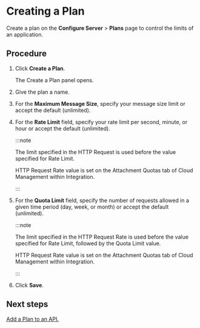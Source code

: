 # Creating a Plan 

<head>
  <meta name="guidename" content="API Management"/>
  <meta name="context" content="GUID-056691f3-5640-4389-a29d-d112b7b645c4"/>
</head>


Create a plan on the **Configure Server** \> **Plans** page to control the limits of an application.

## Procedure

1.  Click **Create a Plan**.

    The Create a Plan panel opens.

2.  Give the plan a name.

3.  For the **Maximum Message Size**, specify your message size limit or accept the default \(unlimited\).

4.  For the **Rate Limit** field, specify your rate limit per second, minute, or hour or accept the default \(unlimited\).

    :::note 
    
    The limit specified in the HTTP Request is used before the value specified for Rate Limit.

    HTTP Request Rate value is set on the Attachment Quotas tab of Cloud Management within Integration.

    :::

5.  For the **Quota Limit** field, specify the number of requests allowed in a given time period \(day, week, or month\) or accept the default \(unlimited\).

    :::note 
    
    The limit specified in the HTTP Request Rate is used before the value specified for Rate Limit, followed by the Quota Limit value.

    HTTP Request Rate value is set on the Attachment Quotas tab of Cloud Management within Integration.

    :::

6.  Click **Save**.

## Next steps


[Add a Plan to an API.](/docs/Atomsphere/API%20Management/Topics/api-Adding_a_plan_to_an_API_cbb0a60f-eb42-42e2-9dd6-5c7ad946470c.md)
